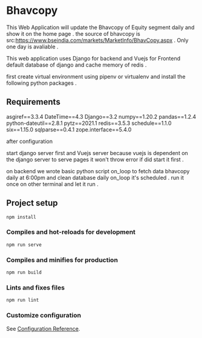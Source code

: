 # Bhavcopy 
This Web Application will update the Bhavcopy of Equity segment daily and show it on the home page . the source of bhavcopy is src:https://www.bseindia.com/markets/MarketInfo/BhavCopy.aspx . Only one day is avaliable .


This web application uses Django for backend and Vuejs for Frontend default database of django and cache memory of redis .

first create virtual environment using pipenv or virtualenv and install the following python packages .

## Requirements
asgiref==3.3.4
DateTime==4.3
Django==3.2
numpy==1.20.2
pandas==1.2.4
python-dateutil==2.8.1
pytz==2021.1
redis==3.5.3
schedule==1.1.0
six==1.15.0
sqlparse==0.4.1
zope.interface==5.4.0


after configuration 

start django server first and  Vuejs server because vuejs is dependent on the django server to serve pages 
it won't throw error if did start it first .

on backend we wrote basic python script on_loop to fetch data bhavcopy daily at 6:00pm and clean database daily  on_loop it's scheduled .
run it once on other terminal and let it run .



## Project setup
```
npm install
```

### Compiles and hot-reloads for development
```
npm run serve
```

### Compiles and minifies for production
```
npm run build
```

### Lints and fixes files
```
npm run lint
```

### Customize configuration
See [Configuration Reference](https://cli.vuejs.org/config/).
